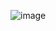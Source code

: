 ![image](https://user-images.githubusercontent.com/38622893/213887573-097bc41a-930c-43f7-99c5-34d8029a2276.png)
